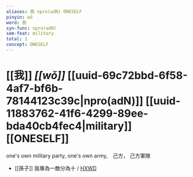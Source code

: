 ```yaml
---
aliases: 我 npro(adN) ONESELF
pinyin: wǒ
word: 我
syn-func: npro(adN)
sem-feat: military
total: 1
concept: ONESELF 
---
```

# [[我]] *[[wǒ]]*  [[uuid-69c72bbd-6f58-4af7-bf6b-78144123c39c|npro(adN)]] [[uuid-11883762-41f6-4299-89ee-bda40cb4fec4|military]] [[ONESELF]]
one's own military party, one's own army,　己方， 己方軍隊
 - [[孫子]] 我專為一敵分為十 / [HXWD](https://hxwd.org/textview.html?location=KR3b0003_tls_006-6a.4)